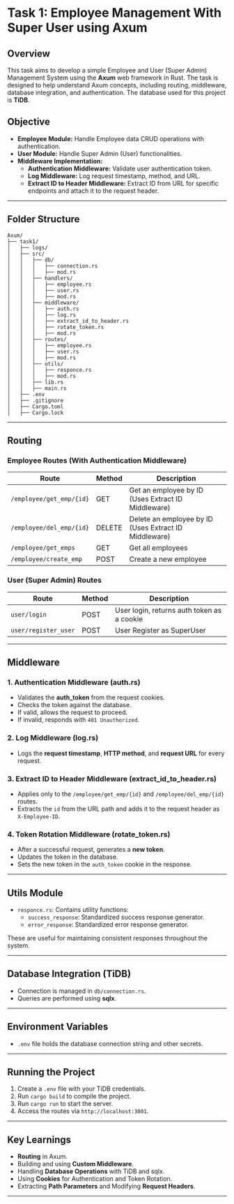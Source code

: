 # Task 1: Employee Management With Super User using Axum

## Overview
This task aims to develop a simple Employee and User (Super Admin) Management System using the **Axum** web framework in Rust. The task is designed to help understand Axum concepts, including routing, middleware, database integration, and authentication. The database used for this project is **TiDB**.

## Objective
- **Employee Module:** Handle Employee data CRUD operations with authentication.
- **User Module:** Handle Super Admin (User) functionalities.
- **Middleware Implementation:**
  - **Authentication Middleware:** Validate user authentication token.
  - **Log Middleware:** Log request timestamp, method, and URL.
  - **Extract ID to Header Middleware:** Extract ID from URL for specific endpoints and attach it to the request header.

---

## Folder Structure
```
Axum/
├── task1/
│   ├── logs/
│   ├── src/
│   │   ├── db/
│   │   │   ├── connection.rs
│   │   │   ├── mod.rs
│   │   ├── handlers/
│   │   │   ├── employee.rs
│   │   │   ├── user.rs
│   │   │   ├── mod.rs
│   │   ├── middleware/
│   │   │   ├── auth.rs
│   │   │   ├── log.rs
│   │   │   ├── extract_id_to_header.rs
│   │   │   ├── rotate_token.rs
│   │   │   ├── mod.rs
│   │   ├── routes/
│   │   │   ├── employee.rs
│   │   │   ├── user.rs
│   │   │   ├── mod.rs
│   │   ├── utils/
│   │   │   ├── responce.rs
│   │   │   ├── mod.rs
│   │   ├── lib.rs
│   │   ├── main.rs
│   ├── .env
│   ├── .gitignore
│   ├── Cargo.toml
│   ├── Cargo.lock
```

---

## Routing

### Employee Routes (With Authentication Middleware)
| Route                        | Method | Description                                |
|------------------------------|--------|---------------------------------------------|
| `/employee/get_emp/{id}`     | GET    | Get an employee by ID (Uses Extract ID Middleware) |
| `/employee/del_emp/{id}`     | DELETE | Delete an employee by ID (Uses Extract ID Middleware) |
| `/employee/get_emps`         | GET    | Get all employees                          |
| `/employee/create_emp`       | POST   | Create a new employee                      |

### User (Super Admin) Routes
| Route                   | Method | Description                                |
|-------------------------|--------|---------------------------------------------|
| `user/login`            | POST   | User login, returns auth token as a cookie |
| `user/register_user`    | POST   | User Register as SuperUser                 |

---

## Middleware

### 1. **Authentication Middleware (auth.rs)**
- Validates the **auth_token** from the request cookies.
- Checks the token against the database.
- If valid, allows the request to proceed.
- If invalid, responds with `401 Unauthorized`.

### 2. **Log Middleware (log.rs)**
- Logs the **request timestamp**, **HTTP method**, and **request URL** for every request.

### 3. **Extract ID to Header Middleware (extract_id_to_header.rs)**
- Applies only to the `/employee/get_emp/{id}` and `/employee/del_emp/{id}` routes.
- Extracts the `id` from the URL path and adds it to the request header as `X-Employee-ID`.

### 4. **Token Rotation Middleware (rotate_token.rs)**
- After a successful request, generates a **new token**.
- Updates the token in the database.
- Sets the new token in the `auth_token` cookie in the response.

---

## Utils Module
- `responce.rs`: Contains utility functions:
  - `success_response`: Standardized success response generator.
  - `error_response`: Standardized error response generator.

These are useful for maintaining consistent responses throughout the system.

---

## Database Integration (TiDB)
- Connection is managed in `db/connection.rs`.
- Queries are performed using **sqlx**.

---

## Environment Variables
- `.env` file holds the database connection string and other secrets.

---

## Running the Project
1. Create a `.env` file with your TiDB credentials.
2. Run `cargo build` to compile the project.
3. Run `cargo run` to start the server.
4. Access the routes via `http://localhost:3001`.

---

## Key Learnings
- **Routing** in Axum.
- Building and using **Custom Middleware**.
- Handling **Database Operations** with TiDB and sqlx.
- Using **Cookies** for Authentication and Token Rotation.
- Extracting **Path Parameters** and Modifying **Request Headers**.

---






